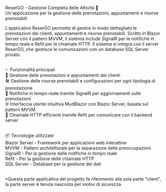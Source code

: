 ReserGO - Gestione Completa delle Attività 📅 <br>
Un'applicazione per la gestione delle prenotazioni, appuntamenti e risorse prenotabili<br>

L'applicativo ReserGO permette di gestire in modo dettagliato le prenotazioni dei clienti, appuntamenti e risorse prenotabili. Scritto in Blazor Server con il pattern MVVM, il sistema include SignalR per le notifiche in tempo reale e Refit per le chiamate HTTP. Il sistema si integra con il server ReserGO, che gestisce le comunicazioni con un database SQL Server privato.<br><br>

✨ Funzionalità principali <br>
📅 Gestione delle prenotazioni e appuntamenti dei clienti<br>
🛠 Gestione delle risorse prenotabili e configurazioni per ogni tipologia di prenotazione<br>
🔔 Notifiche in tempo reale tramite SignalR per aggiornamenti sulle prenotazioni<br>
🌐 Interfaccia utente intuitiva MudBlazor con Blazor Server, basata sul pattern MVVM<br>
🔄 Chiamate HTTP efficienti tramite Refit per comunicare con il backend server<br><br>

📦 Tecnologie utilizzate<br>
Blazor Server - Framework per applicazioni web interattive<br>
MVVM - Pattern architetturale per la separazione delle preoccupazioni<br>
SignalR - Per la gestione delle notifiche in tempo reale<br>
Refit - Per la gestione delle chiamate HTTP<br>
SQL Server - Database per la gestione dei dati<br><br>


*Questa parte applicativa del progetto fa riferimento alla sola parte "client", la parte server è tenuta nascosta per motivi di sicurezza

